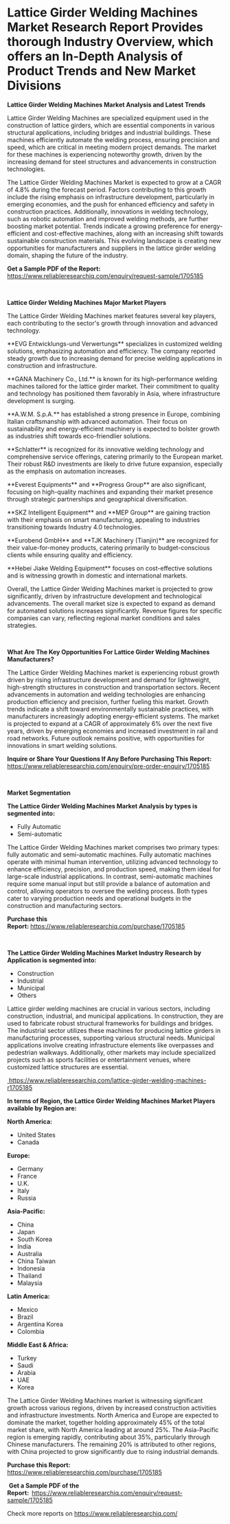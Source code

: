 <p><h1>Lattice Girder Welding Machines Market Research Report Provides thorough Industry Overview, which offers an In-Depth Analysis of Product Trends and New Market Divisions</h1></p><p><strong>Lattice Girder Welding Machines Market Analysis and Latest Trends</strong></p>
<p><p>Lattice Girder Welding Machines are specialized equipment used in the construction of lattice girders, which are essential components in various structural applications, including bridges and industrial buildings. These machines efficiently automate the welding process, ensuring precision and speed, which are critical in meeting modern project demands. The market for these machines is experiencing noteworthy growth, driven by the increasing demand for steel structures and advancements in construction technologies.</p><p>The Lattice Girder Welding Machines Market is expected to grow at a CAGR of 4.8% during the forecast period. Factors contributing to this growth include the rising emphasis on infrastructure development, particularly in emerging economies, and the push for enhanced efficiency and safety in construction practices. Additionally, innovations in welding technology, such as robotic automation and improved welding methods, are further boosting market potential. Trends indicate a growing preference for energy-efficient and cost-effective machines, along with an increasing shift towards sustainable construction materials. This evolving landscape is creating new opportunities for manufacturers and suppliers in the lattice girder welding domain, shaping the future of the industry.</p></p>
<p><strong>Get a Sample PDF of the Report:&nbsp;</strong> <a href="https://www.reliableresearchiq.com/enquiry/request-sample/1705185?utm_campaign=1837&utm_medium=2&utm_source=Github&utm_content=ia&utm_term=09012025&utm_id=lattice-girder-welding-machines">https://www.reliableresearchiq.com/enquiry/request-sample/1705185</a></p>
<p>&nbsp;</p>
<p><strong>Lattice Girder Welding Machines Major Market Players</strong></p>
<p><p>The Lattice Girder Welding Machines market features several key players, each contributing to the sector's growth through innovation and advanced technology. </p><p>**EVG Entwicklungs-und Verwertungs** specializes in customized welding solutions, emphasizing automation and efficiency. The company reported steady growth due to increasing demand for precise welding applications in construction and infrastructure. </p><p>**GANA Machinery Co., Ltd.** is known for its high-performance welding machines tailored for the lattice girder market. Their commitment to quality and technology has positioned them favorably in Asia, where infrastructure development is surging. </p><p>**A.W.M. S.p.A.** has established a strong presence in Europe, combining Italian craftsmanship with advanced automation. Their focus on sustainability and energy-efficient machinery is expected to bolster growth as industries shift towards eco-friendlier solutions.</p><p>**Schlatter** is recognized for its innovative welding technology and comprehensive service offerings, catering primarily to the European market. Their robust R&D investments are likely to drive future expansion, especially as the emphasis on automation increases.</p><p>**Everest Equipments** and **Progress Group** are also significant, focusing on high-quality machines and expanding their market presence through strategic partnerships and geographical diversification.</p><p>**SKZ Intelligent Equipment** and **MEP Group** are gaining traction with their emphasis on smart manufacturing, appealing to industries transitioning towards Industry 4.0 technologies.</p><p>**Eurobend GmbH** and **TJK Machinery (Tianjin)** are recognized for their value-for-money products, catering primarily to budget-conscious clients while ensuring quality and efficiency.</p><p>**Hebei Jiake Welding Equipment** focuses on cost-effective solutions and is witnessing growth in domestic and international markets.</p><p>Overall, the Lattice Girder Welding Machines market is projected to grow significantly, driven by infrastructure development and technological advancements. The overall market size is expected to expand as demand for automated solutions increases significantly. Revenue figures for specific companies can vary, reflecting regional market conditions and sales strategies.</p></p>
<p>&nbsp;</p>
<p><strong>What Are The Key Opportunities For Lattice Girder Welding Machines Manufacturers?</strong></p>
<p><p>The Lattice Girder Welding Machines market is experiencing robust growth driven by rising infrastructure development and demand for lightweight, high-strength structures in construction and transportation sectors. Recent advancements in automation and welding technologies are enhancing production efficiency and precision, further fueling this market. Growth trends indicate a shift toward environmentally sustainable practices, with manufacturers increasingly adopting energy-efficient systems. The market is projected to expand at a CAGR of approximately 6% over the next five years, driven by emerging economies and increased investment in rail and road networks. Future outlook remains positive, with opportunities for innovations in smart welding solutions.</p></p>
<p><strong>Inquire or Share Your Questions If Any Before Purchasing This Report:</strong> <a href="https://www.reliableresearchiq.com/enquiry/pre-order-enquiry/1705185?utm_campaign=1837&utm_medium=2&utm_source=Github&utm_content=ia&utm_term=09012025&utm_id=lattice-girder-welding-machines">https://www.reliableresearchiq.com/enquiry/pre-order-enquiry/1705185</a></p>
<p>&nbsp;</p>
<p><strong>Market Segmentation</strong></p>
<p><strong>The Lattice Girder Welding Machines Market Analysis by types is segmented into:</strong></p>
<p><ul><li>Fully Automatic</li><li>Semi-automatic</li></ul></p>
<p><p>The Lattice Girder Welding Machines market comprises two primary types: fully automatic and semi-automatic machines. Fully automatic machines operate with minimal human intervention, utilizing advanced technology to enhance efficiency, precision, and production speed, making them ideal for large-scale industrial applications. In contrast, semi-automatic machines require some manual input but still provide a balance of automation and control, allowing operators to oversee the welding process. Both types cater to varying production needs and operational budgets in the construction and manufacturing sectors.</p></p>
<p><strong>Purchase this Report:&nbsp;</strong><a href="https://www.reliableresearchiq.com/purchase/1705185?utm_campaign=1837&utm_medium=2&utm_source=Github&utm_content=ia&utm_term=09012025&utm_id=lattice-girder-welding-machines">https://www.reliableresearchiq.com/purchase/1705185</a></p>
<p>&nbsp;</p>
<p><strong>The Lattice Girder Welding Machines Market Industry Research by Application is segmented into:</strong></p>
<p><ul><li>Construction</li><li>Industrial</li><li>Municipal</li><li>Others</li></ul></p>
<p><p>Lattice girder welding machines are crucial in various sectors, including construction, industrial, and municipal applications. In construction, they are used to fabricate robust structural frameworks for buildings and bridges. The industrial sector utilizes these machines for producing lattice girders in manufacturing processes, supporting various structural needs. Municipal applications involve creating infrastructure elements like overpasses and pedestrian walkways. Additionally, other markets may include specialized projects such as sports facilities or entertainment venues, where customized lattice structures are essential.</p></p>
<p><a href="https://www.reliableresearchiq.com/lattice-girder-welding-machines-r1705185?utm_campaign=1837&utm_medium=2&utm_source=Github&utm_content=ia&utm_term=09012025&utm_id=lattice-girder-welding-machines">&nbsp;https://www.reliableresearchiq.com/lattice-girder-welding-machines-r1705185</a></p>
<p><strong>In terms of Region, the Lattice Girder Welding Machines Market Players available by Region are:</strong></p>
<p>
    <p> <strong> North America: </strong>
        <ul>
            <li>United States</li>
            <li>Canada</li>
        </ul>
        </p> 
    <p> <strong> Europe: </strong>
        <ul>
            <li>Germany</li>
            <li>France</li>
            <li>U.K.</li>
            <li>Italy</li>
            <li>Russia</li>
        </ul>
        </p> 
    <p> <strong> Asia-Pacific: </strong>
        <ul>
            <li>China</li>
            <li>Japan</li>
            <li>South Korea</li>
            <li>India</li>
            <li>Australia</li>
            <li>China Taiwan</li>
            <li>Indonesia</li>
            <li>Thailand</li>
            <li>Malaysia</li>
        </ul>
        </p> 
    <p> <strong> Latin America: </strong>
        <ul>
            <li>Mexico</li>
            <li>Brazil</li>
            <li>Argentina Korea</li>
            <li>Colombia</li>
        </ul>
        </p> 
    <p> <strong> Middle East & Africa: </strong>
        <ul>
            <li>Turkey</li>
            <li>Saudi</li>
            <li>Arabia</li>
            <li>UAE</li>
            <li>Korea</li>
        </ul>
    </p>
    </p>
<p><p>The Lattice Girder Welding Machines market is witnessing significant growth across various regions, driven by increased construction activities and infrastructure investments. North America and Europe are expected to dominate the market, together holding approximately 45% of the total market share, with North America leading at around 25%. The Asia-Pacific region is emerging rapidly, contributing about 35%, particularly through Chinese manufacturers. The remaining 20% is attributed to other regions, with China projected to grow significantly due to rising industrial demands.</p></p>
<p><strong>Purchase this Report: </strong><a href="https://www.reliableresearchiq.com/purchase/1705185?utm_campaign=1837&utm_medium=2&utm_source=Github&utm_content=ia&utm_term=09012025&utm_id=lattice-girder-welding-machines">https://www.reliableresearchiq.com/purchase/1705185</a></p>
<p>&nbsp;<strong>Get a Sample PDF of the Report:&nbsp;&nbsp;</strong><a href="https://www.reliableresearchiq.com/enquiry/request-sample/1705185?utm_campaign=1837&utm_medium=2&utm_source=Github&utm_content=ia&utm_term=09012025&utm_id=lattice-girder-welding-machines">https://www.reliableresearchiq.com/enquiry/request-sample/1705185</a></p>
<p><strong></strong></p>
<p>Check more reports on <a href="https://www.reliableresearchiq.com/?utm_campaign=1837&utm_medium=2&utm_source=Github&utm_content=ia&utm_term=09012025&utm_id=lattice-girder-welding-machines">https://www.reliableresearchiq.com/</a></p>